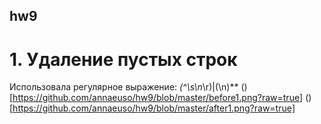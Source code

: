 ## hw9
# 1. Удаление пустых строк
Использовала регулярное выражение: **(^\s*\n*\r)|(\n)**
()[https://github.com/annaeuso/hw9/blob/master/before1.png?raw=true]
()[https://github.com/annaeuso/hw9/blob/master/after1.png?raw=true]

